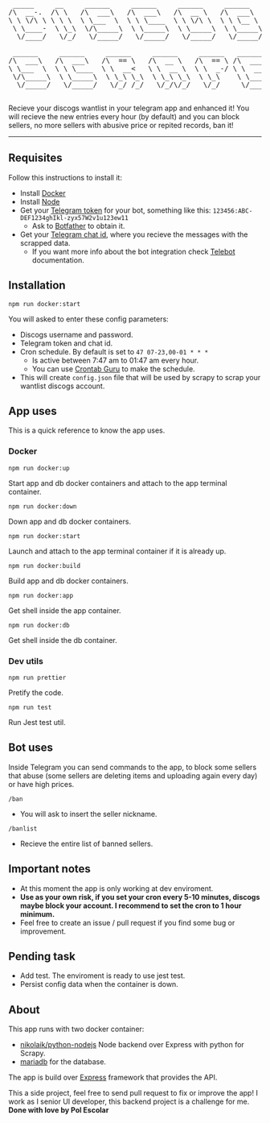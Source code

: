 <pre>
 _____     __     ______     ______     ______     ______     ______
/\  __-.  /\ \   /\  ___\   /\  ___\   /\  __ \   /\  ___\   /\  ___\
\ \ \/\ \ \ \ \  \ \___  \  \ \ \____  \ \ \/\ \  \ \ \__ \  \ \___  \
 \ \____-  \ \_\  \/\_____\  \ \_____\  \ \_____\  \ \_____\  \/\_____\
  \/____/   \/_/   \/_____/   \/_____/   \/_____/   \/_____/   \/_____/

 ______     ______     ______     ______     ______   ______     ______
/\  ___\   /\  ___\   /\  == \   /\  __ \   /\  == \ /\  ___\   /\  == \
\ \___  \  \ \ \____  \ \  __<   \ \  __ \  \ \  _-/ \ \  __\   \ \  __<
 \/\_____\  \ \_____\  \ \_\ \_\  \ \_\ \_\  \ \_\    \ \_____\  \ \_\ \_\
  \/_____/   \/_____/   \/_/ /_/   \/_/\/_/   \/_/     \/_____/   \/_/ /_/

</pre>

Recieve your discogs wantlist in your telegram app and enhanced it! You will recieve the new entries every
hour (by default) and you can block sellers, no more sellers with abusive price or repited records, ban it!

<hr>

## Requisites

Follow this instructions to install it:

-   Install [Docker](https://docs.docker.com/)
-   Install [Node](https://nodejs.org/en/download/)
-   Get your [Telegram token](https://core.telegram.org/bots/api#authorizing-your-bot) for your bot, something
    like this: `123456:ABC-DEF1234ghIkl-zyx57W2v1u123ew11`
    -   Ask to [Botfather](https://core.telegram.org/bots#6-botfather) to obtain it.
-   Get your [Telegram chat id](https://stackoverflow.com/questions/45414021/get-telegram-channel-group-id),
    where you recieve the messages with the scrapped data.
    -   If you want more info about the bot integration check [Telebot](https://github.com/mullwar/telebot)
        documentation.

## Installation

`npm run docker:start`

You will asked to enter these config parameters:

-   Discogs username and password.
-   Telegram token and chat id.
-   Cron schedule. By default is set to `47 07-23,00-01 * * *`
    -   Is active between 7:47 am to 01:47 am every hour.
    -   You can use [Crontab Guru](https://crontab.guru/) to make the schedule.
-   This will create `config.json` file that will be used by scrapy to scrap your wantlist discogs account.

## App uses

This is a quick reference to know the app uses.

### Docker

`npm run docker:up`

Start app and db docker containers and attach to the app terminal container.

`npm run docker:down`

Down app and db docker containers.

`npm run docker:start`

Launch and attach to the app terminal container if it is already up.

`npm run docker:build`

Build app and db docker containers.

`npm run docker:app`

Get shell inside the app container.

`npm run docker:db`

Get shell inside the db container.

### Dev utils

`npm run prettier`

Pretify the code.

`npm run test`

Run Jest test util.

## Bot uses

Inside Telegram you can send commands to the app, to block some sellers that abuse (some sellers are deleting
items and uploading again every day) or have high prices.

`/ban`

-   You will ask to insert the seller nickname.

`/banlist`

-   Recieve the entire list of banned sellers.

## Important notes

-   At this moment the app is only working at dev enviroment.
-   **Use as your own risk, if you set your cron every 5-10 minutes, discogs maybe block your account. I
    recommend to set the cron to 1 hour minimum.**
-   Feel free to create an issue / pull request if you find some bug or improvement.

## Pending task

-   Add test. The enviroment is ready to use jest test.
-   Persist config data when the container is down.

## About

This app runs with two docker container:

-   [nikolaik/python-nodejs](https://hub.docker.com/r/nikolaik/python-nodejs/) Node backend over Express with
    python for Scrapy.
-   [mariadb](https://hub.docker.com/_/mariadb) for the database.

The app is build over [Express](https://github.com/expressjs/express) framework that provides the API.

This a side project, feel free to send pull request to fix or improve the app! I work as I senior UI
developer, this backend project is a challenge for me. **Done with love by Pol Escolar**
